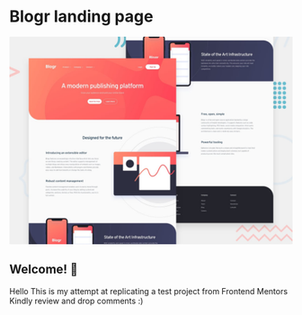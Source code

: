 # Blogr landing page

![Design preview for the Blogr landing page coding challenge](./design/desktop-preview.jpg)

## Welcome! 👋

Hello
This is my attempt at replicating a test project from Frontend Mentors
Kindly review and drop comments :)

